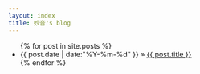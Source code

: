 ```yaml
---
layout: index 
title: 妙音's blog
---
```


<div id="home">
  <ul class="posts">
    {% for post in site.posts %}
    <li><span>{{ post.date | date:"%Y-%m-%d" }}</span> &raquo;
    <a href="{{site.baseurl}}{{ post.url }}">{{ post.title }}</a></li>
    {% endfor %}
  </ul>
</div>

